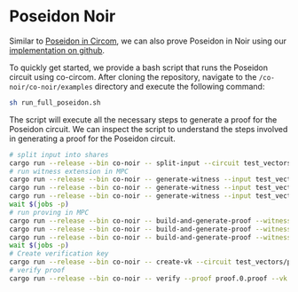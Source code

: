 # Poseidon Noir

Similar to [Poseidon in Circom](../poseidon), we can also prove Poseidon in Noir using our [implementation on github](https://github.com/TaceoLabs/noir-poseidon).

To quickly get started, we provide a bash script that runs the Poseidon circuit
using co-circom. After cloning the repository, navigate to the
`/co-noir/co-noir/examples` directory and execute the following command:

```bash
sh run_full_poseidon.sh
```

The script will execute all the necessary steps to generate a proof for the
Poseidon circuit. We can inspect the script to understand the steps involved in
generating a proof for the Poseidon circuit.

```bash
# split input into shares
cargo run --release --bin co-noir -- split-input --circuit test_vectors/poseidon/poseidon.json --input test_vectors/poseidon/Prover.toml --protocol REP3 --out-dir test_vectors/poseidon
# run witness extension in MPC
cargo run --release --bin co-noir -- generate-witness --input test_vectors/poseidon/Prover.toml.0.shared --circuit test_vectors/poseidon/poseidon.json --protocol REP3 --config configs/party1.toml --out test_vectors/poseidon/poseidon.gz.0.shared &
cargo run --release --bin co-noir -- generate-witness --input test_vectors/poseidon/Prover.toml.1.shared --circuit test_vectors/poseidon/poseidon.json --protocol REP3 --config configs/party2.toml --out test_vectors/poseidon/poseidon.gz.1.shared &
cargo run --release --bin co-noir -- generate-witness --input test_vectors/poseidon/Prover.toml.2.shared --circuit test_vectors/poseidon/poseidon.json --protocol REP3 --config configs/party3.toml --out test_vectors/poseidon/poseidon.gz.2.shared
wait $(jobs -p)
# run proving in MPC
cargo run --release --bin co-noir -- build-and-generate-proof --witness test_vectors/poseidon/poseidon.gz.0.shared --circuit test_vectors/poseidon/poseidon.json --crs test_vectors/bn254_g1.dat --protocol REP3 --hasher KECCAK --config configs/party1.toml --out proof.0.proof --public-input public_input.json &
cargo run --release --bin co-noir -- build-and-generate-proof --witness test_vectors/poseidon/poseidon.gz.1.shared --circuit test_vectors/poseidon/poseidon.json --crs test_vectors/bn254_g1.dat --protocol REP3 --hasher KECCAK --config configs/party2.toml --out proof.1.proof &
cargo run --release --bin co-noir -- build-and-generate-proof --witness test_vectors/poseidon/poseidon.gz.2.shared --circuit test_vectors/poseidon/poseidon.json --crs test_vectors/bn254_g1.dat --protocol REP3 --hasher KECCAK --config configs/party3.toml --out proof.2.proof
wait $(jobs -p)
# Create verification key
cargo run --release --bin co-noir -- create-vk --circuit test_vectors/poseidon/poseidon.json --crs test_vectors/bn254_g1.dat --hasher KECCAK --vk test_vectors/poseidon/verification_key
# verify proof
cargo run --release --bin co-noir -- verify --proof proof.0.proof --vk test_vectors/poseidon/verification_key --hasher KECCAK --crs test_vectors/bn254_g2.dat

```
